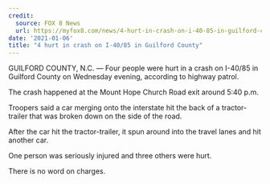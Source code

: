 ```yaml
---
credit:
  source: FOX 8 News
  url: https://myfox8.com/news/4-hurt-in-crash-on-i-40-85-in-guilford-county/
date: '2021-01-06'
title: "4 hurt in crash on I-40/85 in Guilford County"
---
```

GUILFORD COUNTY, N.C. — Four people were hurt in a crash on I-40/85 in Guilford County on Wednesday evening, according to highway patrol.

The crash happened at the Mount Hope Church Road exit around 5:40 p.m.

Troopers said a car merging onto the interstate hit the back of a tractor-trailer that was broken down on the side of the road.

After the car hit the tractor-trailer, it spun around into the travel lanes and hit another car.

One person was seriously injured and three others were hurt.

There is no word on charges.
